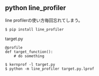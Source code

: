 ## python line_profiler

line profilerの使い方毎回忘れてしまう。

```bash
$ pip install line_profiler
```

target.py

```
@profile
def target_function():
    # do something
```

```
$ kernprof -l target.py
$ python -m line_profiler target.py.lprof
```
